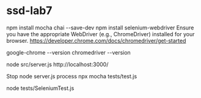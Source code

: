 # ssd-lab7

npm install mocha chai --save-dev
npm install selenium-webdriver
Ensure you have the appropriate WebDriver (e.g., ChromeDriver) installed for your browser.
https://developer.chrome.com/docs/chromedriver/get-started


google-chrome --version
chromedriver --version


node src/server.js
http://localhost:3000/

Stop node server.js process
npx mocha tests/test.js

node tests/SeleniumTest.js
